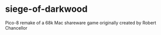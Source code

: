 # siege-of-darkwood
Pico-8 remake of a 68k Mac shareware game originally created by Robert Chancellor
